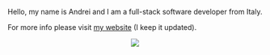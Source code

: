 
Hello, my name is Andrei and I am a full-stack software developer from Italy. 

For more info please visit [my website](https://andre-i.eu) (I keep it updated).


<p align="center">
  <img src="https://github-readme-stats.vercel.app/api/top-langs/?username=goto-eof&size_weight=0.5&count_weight=0.5&langs_count=20&layout=compact&theme=github_dark&card_width=800&hide_border=true" />
<p>
  <img src="https://andre-i.eu:8080/api/v1/ipResource/github.png" onerror="this.style.display='none'/>
</p>
